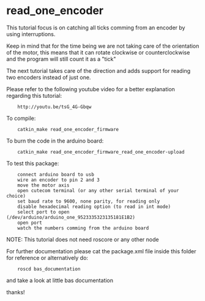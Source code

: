 read_one_encoder
=================

This tutorial focus is on catching all ticks comming from an encoder
by using interruptions.

Keep in mind that for the time being we are not taking care of the
orientation of the motor, this means that it can rotate clockwise or
counterclockwise and the program will still count it as a "tick"

The next tutorial takes care of the direction and adds support for
reading two encoders instead of just one.

Please refer to the following youtube video for a better explanation
regarding this tutorial:

		http://youtu.be/tsG_4G-Gbqw

To compile:

		catkin_make read_one_encoder_firmware
		
To burn the code in the arduino board:

		catkin_make read_one_encoder_firmware_read_one_encoder-upload
		
To test this package:

		connect arduino board to usb
		wire an encoder to pin 2 and 3
		move the motor axis
		open cutecom terminal (or any other serial terminal of your choice)
		set baud rate to 9600, none parity, for reading only
		disable hexadecimal reading option (to read in int mode)
		select port to open (/dev/arduino/arduino_one_9523335323135181E1B2)
		open port
		watch the numbers comming from the arduino board
		
NOTE: This tutorial does not need roscore or any other node

For further documentation please cat the package.xml file inside this 
folder for reference or alternatively do:

		roscd bas_documentation

and take a look at little bas documentation

thanks!
